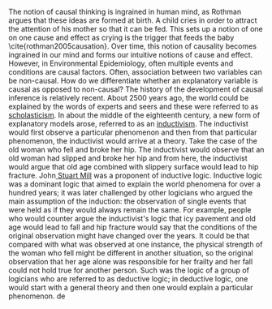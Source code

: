 The notion of causal thinking is ingrained in human mind, as Rothman argues that these ideas are formed at birth. A child cries in order to attract the attention of his mother so that it can be fed. This sets up a notion of one on one cause and effect as crying is the trigger that feeds the baby \cite{rothman2005causation}. Over time, this notion of causality becomes ingrained in our mind and forms our intuitive notions of cause and effect. However, in Environmental Epidemiology, often multiple events and conditions are causal factors. Often, association between two variables can be non-causal. How do we differentiate whether an explanatory variable is causal as opposed to non-causal? 
The history of the development of causal inference is relatively recent. About 2500 years ago, the world could be explained by the words of experts and seers and these were referred to as [scholasticism](https://www.britannica.com/topic/Scholasticism). In about the middle of the eighteenth century, a new form of explanatory models arose, referred to as an [inductivism](http://methods.sagepub.com/reference/encyc-of-case-study-research/n171.xml). The inductivist would first observe a particular phenomenon and then from that particular phenomenon, the inductivist would arrive at a theory. Take the case of the old woman who fell and broke her hip. The inductivist would observe that an old woman had slipped and broke her hip and from here, the inductivist would argue that old age combined with slippery surface would lead to hip fracture. John[ Stuart Mill](https://en.wikipedia.org/wiki/John_Stuart_Mill) was a proponent of inductive logic. Inductive logic was a dominant logic that aimed to explain the world phenomena for over a hundred years; it was later challenged by other logicians who argued the main assumption of the induction: the observation of single events that were held as if they would always remain the same. For example, people who would counter argue the inductivist's logic that icy pavement and old age would lead to fall and hip fracture would say that the conditions of the original observation might have changed over the years. It could be that compared with what was observed at one instance, the physical strength of the woman who fell might be different in another situation, so the original observation that her age alone was responsible for her frailty and her fall could not hold true for another person. Such was the logic of a group of logicians who are referred to as deductive logic; in deductive logic, one would start with a general theory and then one would explain a particular phenomenon. de